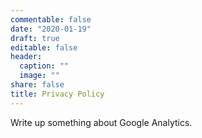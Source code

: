 ```yaml
---
commentable: false
date: "2020-01-19"
draft: true
editable: false
header:
  caption: ""
  image: ""
share: false
title: Privacy Policy
---
```


Write up something about Google Analytics. 
